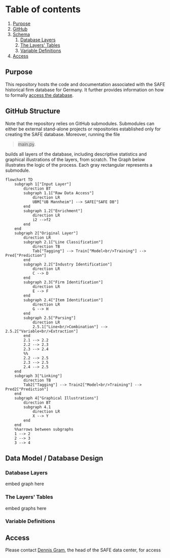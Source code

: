 # Table of contents
1. [Purpose](#purpose)
2. [GitHub](#github)
3. [Schema](#schema)
    1. [Database Layers](#schema_layers)
    2. [The Layers' Tables](#schema_tables)
    3. [Variable Definitions](#schema_definitions)
4. [Access](#access)


## Purpose <a name="purpose"></a>

This repository hosts the code and documentation associated with the SAFE historical firm database for Germany. It further provides information on how to formally [access the database](#access).

## GitHub Structure <a name="github"></a>
Note that the repository relies on GitHub submodules. Submodules can either be external stand-alone projects or repositories established only for creating the SAFE database. Moreover, running the file 

><span style="background-color:#ddd">main.py</span>.

builds all layers of the database, including descriptive statistics and graphical illustrations of the layers, from scratch. The Graph below illustrates the logic of the process. Each gray rectangular represents a submodule.

```mermaid
flowchart TD
    subgraph 1["Input Layer"]
        direction BT
        subgraph 1.1["Raw Data Access"]
            direction LR
            UBM["UB Mannheim"] --> SAFE["SAFE DB"]
        end
        subgraph 1.2["Enrichment"]
            direction LR
            i2 -->f2
        end
    end
    subgraph 2["Original Layer"]
        direction LR
        subgraph 2.1["Line Classification"]
            direction TB
            Tab["Tagging"] --> Train["Model<br/>Training"] --> Pred["Prediction"]
        end
        subgraph 2.2["Industry Identification"]
            direction LR
            C --> D
        end
        subgraph 2.3["Firm Identification"]
            direction LR
            E --> F
        end
        subgraph 2.4["Item Identification"]
            direction LR
            G --> H
        end
        subgraph 2.5["Parsing"]
            direction LR
            2.5.1["Line<br/>Combination"] --> 2.5.2["Variable<br/>Extraction"]
        end
        2.1 --> 2.2
        2.2 --> 2.3
        2.3 --> 2.4
        %%
        2.2 --> 2.5
        2.3 --> 2.5
        2.4 --> 2.5
    end
    subgraph 3["Linking"]
        direction TB
        Tab2["Tagging"] --> Train2["Model<br/>Training"] --> Pred2["Prediction"]
    end
    subgraph 4["Graphical Illustrations"]
        direction BT
        subgraph 4.1
            direction LR
            X --> Y
        end
    end
    %%arrows between subgraphs
    1 --> 2
    2 --> 3
    3 --> 4
```

## Data Model / Database Design <a name="schema"></a>

### Database Layers <a name="schema_layers"></a>

embed graph here

### The Layers' Tables <a name="schema_tables"></a>

embed graphs here

### Variable Definitions <a name="schema_definitions"></a>

## Access <a name="access"></a>

Please contact [Dennis Gram](mailto:gram@safe-frankfurt.de), the head of the SAFE data center, for access
